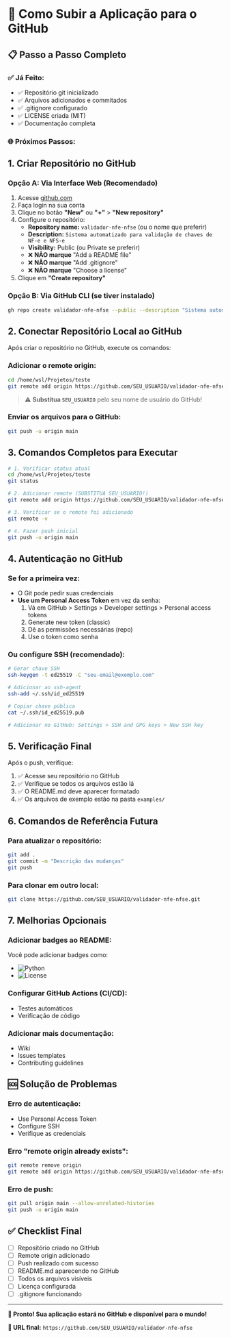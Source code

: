 # 🚀 Como Subir a Aplicação para o GitHub

## 📋 Passo a Passo Completo

### ✅ **Já Feito:**
- ✅ Repositório git inicializado
- ✅ Arquivos adicionados e commitados
- ✅ .gitignore configurado
- ✅ LICENSE criada (MIT)
- ✅ Documentação completa

### 🌐 **Próximos Passos:**

## 1. **Criar Repositório no GitHub**

### **Opção A: Via Interface Web (Recomendado)**
1. Acesse [github.com](https://github.com)
2. Faça login na sua conta
3. Clique no botão **"New"** ou **"+"** > **"New repository"**
4. Configure o repositório:
   - **Repository name:** `validador-nfe-nfse` (ou o nome que preferir)
   - **Description:** `Sistema automatizado para validação de chaves de NF-e e NFS-e`
   - **Visibility:** Public (ou Private se preferir)
   - ❌ **NÃO marque** "Add a README file"
   - ❌ **NÃO marque** "Add .gitignore"
   - ❌ **NÃO marque** "Choose a license"
5. Clique em **"Create repository"**

### **Opção B: Via GitHub CLI (se tiver instalado)**
```bash
gh repo create validador-nfe-nfse --public --description "Sistema automatizado para validação de chaves de NF-e e NFS-e"
```

## 2. **Conectar Repositório Local ao GitHub**

Após criar o repositório no GitHub, execute os comandos:

### **Adicionar o remote origin:**
```bash
cd /home/wsl/Projetos/teste
git remote add origin https://github.com/SEU_USUARIO/validador-nfe-nfse.git
```
> ⚠️ **Substitua `SEU_USUARIO`** pelo seu nome de usuário do GitHub!

### **Enviar os arquivos para o GitHub:**
```bash
git push -u origin main
```

## 3. **Comandos Completos para Executar**

```bash
# 1. Verificar status atual
cd /home/wsl/Projetos/teste
git status

# 2. Adicionar remote (SUBSTITUA SEU_USUARIO!)
git remote add origin https://github.com/SEU_USUARIO/validador-nfe-nfse.git

# 3. Verificar se o remote foi adicionado
git remote -v

# 4. Fazer push inicial
git push -u origin main
```

## 4. **Autenticação no GitHub**

### **Se for a primeira vez:**
- O Git pode pedir suas credenciais
- **Use um Personal Access Token** em vez da senha:
  1. Vá em GitHub > Settings > Developer settings > Personal access tokens
  2. Generate new token (classic)
  3. Dê as permissões necessárias (repo)
  4. Use o token como senha

### **Ou configure SSH (recomendado):**
```bash
# Gerar chave SSH
ssh-keygen -t ed25519 -C "seu-email@exemplo.com"

# Adicionar ao ssh-agent
ssh-add ~/.ssh/id_ed25519

# Copiar chave pública
cat ~/.ssh/id_ed25519.pub

# Adicionar no GitHub: Settings > SSH and GPG keys > New SSH key
```

## 5. **Verificação Final**

Após o push, verifique:
1. ✅ Acesse seu repositório no GitHub
2. ✅ Verifique se todos os arquivos estão lá
3. ✅ O README.md deve aparecer formatado
4. ✅ Os arquivos de exemplo estão na pasta `examples/`

## 6. **Comandos de Referência Futura**

### **Para atualizar o repositório:**
```bash
git add .
git commit -m "Descrição das mudanças"
git push
```

### **Para clonar em outro local:**
```bash
git clone https://github.com/SEU_USUARIO/validador-nfe-nfse.git
```

## 7. **Melhorias Opcionais**

### **Adicionar badges ao README:**
Você pode adicionar badges como:
- ![Python](https://img.shields.io/badge/python-3.8+-blue.svg)
- ![License](https://img.shields.io/badge/license-MIT-green.svg)

### **Configurar GitHub Actions (CI/CD):**
- Testes automáticos
- Verificação de código

### **Adicionar mais documentação:**
- Wiki
- Issues templates
- Contributing guidelines

## 🆘 **Solução de Problemas**

### **Erro de autenticação:**
- Use Personal Access Token
- Configure SSH
- Verifique as credenciais

### **Erro "remote origin already exists":**
```bash
git remote remove origin
git remote add origin https://github.com/SEU_USUARIO/validador-nfe-nfse.git
```

### **Erro de push:**
```bash
git pull origin main --allow-unrelated-histories
git push -u origin main
```

## ✅ **Checklist Final**

- [ ] Repositório criado no GitHub
- [ ] Remote origin adicionado
- [ ] Push realizado com sucesso
- [ ] README.md aparecendo no GitHub
- [ ] Todos os arquivos visíveis
- [ ] Licença configurada
- [ ] .gitignore funcionando

---

**🎉 Pronto! Sua aplicação estará no GitHub e disponível para o mundo!**

**🔗 URL final:** `https://github.com/SEU_USUARIO/validador-nfe-nfse`